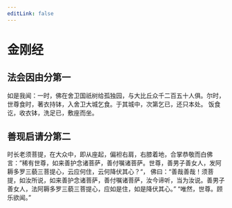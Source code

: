 ```yaml
---
editLink: false
---
```


# 金刚经

## 法会因由分第一

如是我闻：一时，佛在舍卫国祇树给孤独园，与大比丘众千二百五十人俱。尔时，世尊食时，著衣持钵，入舍卫大城乞食。于其城中，次第乞已，还只本处。 饭食讫，收衣钵，洗足已，敷座而坐。

## 善现启请分第二

时长老须菩提，在大众中，即从座起，偏袒右肩，右膝着地，合掌恭敬而白佛言：”稀有世尊，如来善护念诸菩萨，善付嘱诸菩萨。世尊，善男子善女人，发阿耨多罗三藐三菩提心，云应何住，云何降伏其心？“， 佛曰：“善哉善哉！须菩提，如汝所说，如来善护念诸菩萨，善付嘱诸菩萨，汝今谛听，当为汝说。善男子善女人，法阿耨多罗三藐三菩提心，应如是住，如是降伏其心。” “唯然，世尊。顾乐欲闻。”